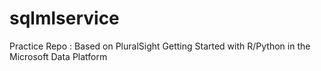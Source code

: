 # sqlmlservice
Practice Repo : Based on PluralSight 
Getting Started with R/Python in the Microsoft Data Platform
